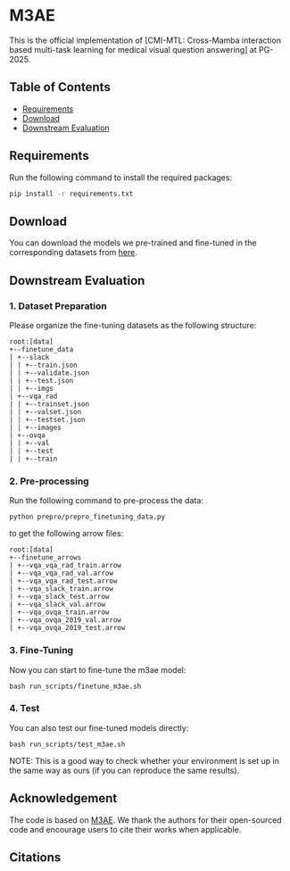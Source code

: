 # M3AE

This is the official implementation of [CMI-MTL: Cross-Mamba interaction based multi-task learning for medical visual question answering] at PG-2025.

## Table of Contents
- [Requirements](#requirements)
- [Download](#download)
- [Downstream Evaluation](#downstream-evaluation)

## Requirements
Run the following command to install the required packages:
```bash
pip install -r requirements.txt
```

## Download
You can download the models we pre-trained and fine-tuned in the corresponding datasets from [here]().

## Downstream Evaluation
### 1. Dataset Preparation
Please organize the fine-tuning datasets as the following structure:
```angular2
root:[data]
+--finetune_data
| +--slack
| | +--train.json
| | +--validate.json
| | +--test.json
| | +--imgs
| +--vqa_rad
| | +--trainset.json
| | +--valset.json
| | +--testset.json
| | +--images
| +--ovqa
| | +--val
| | +--test
| | +--train
```

### 2. Pre-processing
Run the following command to pre-process the data:
```angular2
python prepro/prepro_finetuning_data.py
```
to get the following arrow files:
```angular2
root:[data]
+--finetune_arrows
| +--vqa_vqa_rad_train.arrow
| +--vqa_vqa_rad_val.arrow
| +--vqa_vqa_rad_test.arrow
| +--vqa_slack_train.arrow
| +--vqa_slack_test.arrow
| +--vqa_slack_val.arrow
| +--vqa_ovqa_train.arrow
| +--vqa_ovqa_2019_val.arrow
| +--vqa_ovqa_2019_test.arrow
```

### 3. Fine-Tuning
Now you can start to fine-tune the m3ae model:
```angular2
bash run_scripts/finetune_m3ae.sh
```

### 4. Test
You can also test our fine-tuned models directly:
```angular2
bash run_scripts/test_m3ae.sh
```
NOTE: This is a good way to check whether your environment is set up in the same way as ours (if you can reproduce the same results).

## Acknowledgement
The code is based on [M3AE]([https://github.com/zhjohnchan/M3AE]).
We thank the authors for their open-sourced code and encourage users to cite their works when applicable.

## Citations


